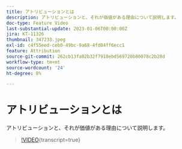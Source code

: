 ```yaml
---
title: アトリビューションとは
description: アトリビューションと、それが価値がある理由について説明します。
doc-type: Feature Video
last-substantial-update: 2023-01-06T00:00:00Z
jira: KT-11326
thumbnail: 347233.jpeg
exl-id: c4f55eed-ceb0-49bc-9a68-4fd04ff6ecc1
feature: Attribution
source-git-commit: 262cb13fa02b32f7918ebd569720b80078c2b28d
workflow-type: tm+mt
source-wordcount: '24'
ht-degree: 8%

---
```


# アトリビューションとは

アトリビューションと、それが価値がある理由について説明します。

>[!VIDEO](https://video.tv.adobe.com/v/347233/?learn=on){transcript=true}
